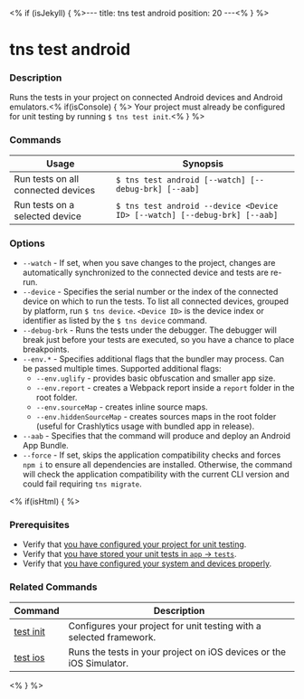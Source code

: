 <% if (isJekyll) { %>---
title: tns test android
position: 20
---<% } %>

# tns test android

### Description

Runs the tests in your project on connected Android devices and Android emulators.<% if(isConsole) { %> Your project must already be configured for unit testing by running `$ tns test init`.<% } %>

### Commands

Usage | Synopsis
------|-------
Run tests on all connected devices | `$ tns test android [--watch] [--debug-brk] [--aab]`
Run tests on a selected device | `$ tns test android --device <Device ID> [--watch] [--debug-brk] [--aab]`

### Options

* `--watch` - If set, when you save changes to the project, changes are automatically synchronized to the connected device and tests are re-run.
* `--device` - Specifies the serial number or the index of the connected device on which to run the tests. To list all connected devices, grouped by platform, run `$ tns device`. `<Device ID>` is the device index or identifier as listed by the `$ tns device` command.
* `--debug-brk` - Runs the tests under the debugger. The debugger will break just before your tests are executed, so you have a chance to place breakpoints.
* `--env.*` - Specifies additional flags that the bundler may process. Can be passed multiple times. Supported additional flags:
    *   `--env.uglify` - provides basic obfuscation and smaller app size.
    *   `--env.report` - creates a Webpack report inside a `report` folder in the root folder.
    *   `--env.sourceMap` - creates inline source maps.
    *   `--env.hiddenSourceMap` - creates sources maps in the root folder (useful for Crashlytics usage with bundled app in release).
* `--aab` - Specifies that the command will produce and deploy an Android App Bundle.
* `--force` - If set, skips the application compatibility checks and forces `npm i` to ensure all dependencies are installed. Otherwise, the command will check the application compatibility with the current CLI version and could fail requiring `tns migrate`.

<% if(isHtml) { %>

### Prerequisites

* Verify that [you have configured your project for unit testing](test-init.html).
* Verify that [you have stored your unit tests in `app` &#8594; `tests`](http://docs.nativescript.org/testing).
* Verify that [you have configured your system and devices properly](http://docs.nativescript.org/testing).

### Related Commands

Command | Description
--------|------------
[test init](test-init.html) | Configures your project for unit testing with a selected framework.
[test ios](test-ios.html) | Runs the tests in your project on iOS devices or the iOS Simulator.
<% } %>
